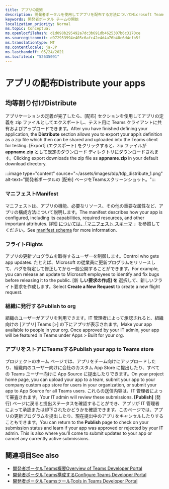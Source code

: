 ```yaml
---
title: アプリの配布
description: 開発者ポータルを使用してアプリを配布する方法についてMicrosoft Teams。
keywords: 開発者ポータル チームの開始
localization_priority: Normal
ms.topic: Conceptual
ms.openlocfilehash: d1d098b295492a7dc3b691db4625307b6c3170ce
ms.sourcegitcommit: d972953994e405c6afc42e4d4a76b48c6d4cfb5f
ms.translationtype: MT
ms.contentlocale: ja-JP
ms.lasthandoff: 05/24/2021
ms.locfileid: "52635091"
---
```

# <a name="distribute-your-apps"></a><span data-ttu-id="49f13-104">アプリの配布</span><span class="sxs-lookup"><span data-stu-id="49f13-104">Distribute your apps</span></span>

## <a name="distribute"></a><span data-ttu-id="49f13-105">均等割り付け</span><span class="sxs-lookup"><span data-stu-id="49f13-105">Distribute</span></span>

<span data-ttu-id="49f13-106">アプリケーションの定義が完了したら、[配布] セクションを使用してアプリの定義を zip ファイルとしてエクスポートし、テスト用に Teams クライアントに共有およびアップロードできます。</span><span class="sxs-lookup"><span data-stu-id="49f13-106">After you have finished defining your application, the **Distribute** section allows you to export your app’s definition as a zip file which then can be shared and uploaded into the Teams client for testing.</span></span> <span data-ttu-id="49f13-107">[Export] (エクスポート) をクリックすると、zip ファイルが **appname.zip** として既定のダウンロード ディレクトリにダウンロードされます。</span><span class="sxs-lookup"><span data-stu-id="49f13-107">Clicking export downloads the zip file as **appname.zip** in your default download directory.</span></span>

:::image type="content" source="~/assets/images/tdp/tdp_distribute_1.png" alt-text="開発者ポータルの [配布] ページをTeamsスクリーンショット。":::

### <a name="manifest"></a><span data-ttu-id="49f13-109">マニフェスト</span><span class="sxs-lookup"><span data-stu-id="49f13-109">Manifest</span></span>

<span data-ttu-id="49f13-110">マニフェストは、アプリの機能、必要なリソース、その他の重要な属性など、アプリの構成方法について説明します。</span><span class="sxs-lookup"><span data-stu-id="49f13-110">The manifest describes how your app is configured, including its capabilities, required resources, and other important attributes.</span></span> <span data-ttu-id="49f13-111">詳細 [については、「マニフェスト スキーマ](~/resources/schema/manifest-schema.md) 」を参照してください。</span><span class="sxs-lookup"><span data-stu-id="49f13-111">See [manifest schema](~/resources/schema/manifest-schema.md) for more information.</span></span>

### <a name="flights"></a><span data-ttu-id="49f13-112">フライト</span><span class="sxs-lookup"><span data-stu-id="49f13-112">Flights</span></span>

<span data-ttu-id="49f13-113">アプリの更新プログラムを取得するユーザーを制御します。</span><span class="sxs-lookup"><span data-stu-id="49f13-113">Control who gets app updates.</span></span> <span data-ttu-id="49f13-114">たとえば、Microsoft の従業員に更新プログラムをリリースして、バグを特定して修正してから一般公開することができます。</span><span class="sxs-lookup"><span data-stu-id="49f13-114">For example, you can release an update to Microsoft employees to identify and fix bugs before releasing it to the public.</span></span> <span data-ttu-id="49f13-115">[新 **しい要求の作成] を** 選択して、新しいフライト要求を作成します。</span><span class="sxs-lookup"><span data-stu-id="49f13-115">Select **Create a New Request** to create a new flight request.</span></span>

### <a name="publish-to-org"></a><span data-ttu-id="49f13-116">組織に発行する</span><span class="sxs-lookup"><span data-stu-id="49f13-116">Publish to org</span></span>

<span data-ttu-id="49f13-117">組織のユーザーがアプリを利用できます。IT 管理者によって承認されると、組織向けの [アプリ] Teams [>] の下にアプリが表示されます。</span><span class="sxs-lookup"><span data-stu-id="49f13-117">Make your app available to people in your org. Once approved by your IT admin, your app will be featured in Teams under Apps > Built for your org.</span></span>

### <a name="publish-your-app-to-teams-store"></a><span data-ttu-id="49f13-118">アプリをストアにTeamsする</span><span class="sxs-lookup"><span data-stu-id="49f13-118">Publish your app to Teams store</span></span>

<span data-ttu-id="49f13-119">プロジェクトのホーム ページでは、アプリをチーム向けにアップロードしたり、組織内のユーザー向けに会社のカスタム App Store に提出したり、すべての Teams ユーザー向けに App Source に提出したりできます。</span><span class="sxs-lookup"><span data-stu-id="49f13-119">On your project home page, you can upload your app to a team, submit your app to your company custom app store for users in your organization, or submit your app to App Source for all Teams users.</span></span> <span data-ttu-id="49f13-120">これらの送信内容は、IT 管理者によって審査されます。</span><span class="sxs-lookup"><span data-stu-id="49f13-120">Your IT admin will review these submissions.</span></span> <span data-ttu-id="49f13-121">**[Publish]** (発行) ページに戻ると提出ステータスを確認することができ、アプリが IT 管理者によって承認または却下されたかどうかを確認できます。このページでは、アプリの更新プログラムを提出したり、現在提出中のアプリをキャンセルしたりすることもできます。</span><span class="sxs-lookup"><span data-stu-id="49f13-121">You can return to the **Publish** page to check on your submission status and learn if your app was approved or rejected by your IT admin. This is also where you'll come to submit updates to your app or cancel any currently active submissions.</span></span>

## <a name="see-also"></a><span data-ttu-id="49f13-122">関連項目</span><span class="sxs-lookup"><span data-stu-id="49f13-122">See also</span></span>

* [<span data-ttu-id="49f13-123">開発者ポータルTeams概要</span><span class="sxs-lookup"><span data-stu-id="49f13-123">Overview of Teams Developer Portal</span></span>](~/concepts/build-and-test/teams-developer-portal.md)
* [<span data-ttu-id="49f13-124">開発者ポータルTeams構成する</span><span class="sxs-lookup"><span data-stu-id="49f13-124">Configure Teams Developer Portal</span></span>](~/concepts/tdp-configuration.md)
* [<span data-ttu-id="49f13-125">開発者ポータルTeamsツール</span><span class="sxs-lookup"><span data-stu-id="49f13-125">Tools in Teams Developer Portal</span></span>](~/concepts/tdp-tools.md)